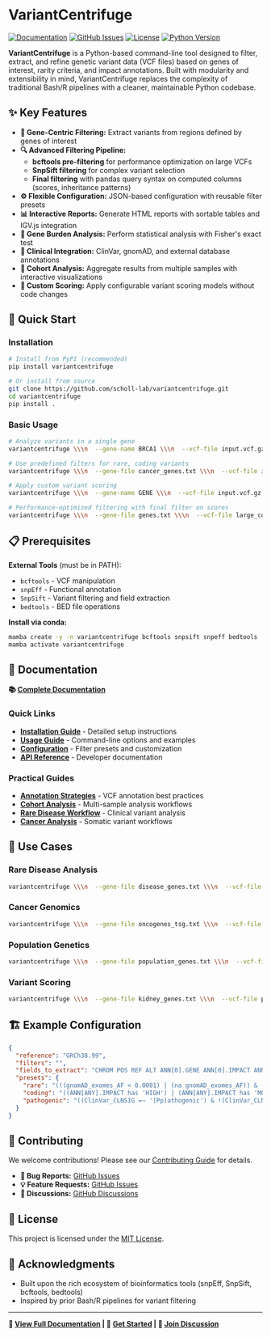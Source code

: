 # VariantCentrifuge

[![Documentation](https://img.shields.io/badge/docs-latest-blue.svg)](https://scholl-lab.github.io/variantcentrifuge/)
[![GitHub Issues](https://img.shields.io/github/issues/scholl-lab/variantcentrifuge)](https://github.com/scholl-lab/variantcentrifuge/issues)
[![License](https://img.shields.io/badge/license-MIT-green.svg)](LICENSE)
[![Python Version](https://img.shields.io/badge/python-3.7+-blue.svg)](https://python.org)

**VariantCentrifuge** is a Python-based command-line tool designed to filter, extract, and refine genetic variant data (VCF files) based on genes of interest, rarity criteria, and impact annotations. Built with modularity and extensibility in mind, VariantCentrifuge replaces the complexity of traditional Bash/R pipelines with a cleaner, maintainable Python codebase.

## ✨ Key Features

- **🎯 Gene-Centric Filtering:** Extract variants from regions defined by genes of interest
- **🔍 Advanced Filtering Pipeline:**
  - **bcftools pre-filtering** for performance optimization on large VCFs
  - **SnpSift filtering** for complex variant selection
  - **Final filtering** with pandas query syntax on computed columns (scores, inheritance patterns)
- **⚙️ Flexible Configuration:** JSON-based configuration with reusable filter presets
- **📊 Interactive Reports:** Generate HTML reports with sortable tables and IGV.js integration
- **🧬 Gene Burden Analysis:** Perform statistical analysis with Fisher's exact test
- **🔗 Clinical Integration:** ClinVar, gnomAD, and external database annotations
- **👥 Cohort Analysis:** Aggregate results from multiple samples with interactive visualizations
- **🎨 Custom Scoring:** Apply configurable variant scoring models without code changes

## 🚀 Quick Start

### Installation

```bash
# Install from PyPI (recommended)
pip install variantcentrifuge

# Or install from source
git clone https://github.com/scholl-lab/variantcentrifuge.git
cd variantcentrifuge
pip install .
```

### Basic Usage

```bash
# Analyze variants in a single gene
variantcentrifuge \\\n  --gene-name BRCA1 \\\n  --vcf-file input.vcf.gz \\\n  --output-file brca1_variants.tsv

# Use predefined filters for rare, coding variants
variantcentrifuge \\\n  --gene-file cancer_genes.txt \\\n  --vcf-file input.vcf.gz \\\n  --preset rare,coding \\\n  --html-report \\\n  --xlsx

# Apply custom variant scoring
variantcentrifuge \\\n  --gene-name GENE \\\n  --vcf-file input.vcf.gz \\\n  --scoring-config-path scoring/nephro_variant_score \\\n  --output-file scored_variants.tsv

# Performance-optimized filtering with final filter on scores
variantcentrifuge \\\n  --gene-file genes.txt \\\n  --vcf-file large_cohort.vcf.gz \\\n  --bcftools-prefilter 'FILTER="PASS" && INFO/AC<10' \\\n  --preset rare,coding \\\n  --scoring-config-path scoring/my_model \\\n  --final-filter 'score > 0.8 and IMPACT == "HIGH"' \\\n  --output-file high_priority_variants.tsv
```

## 📋 Prerequisites

**External Tools** (must be in PATH):
- `bcftools` - VCF manipulation
- `snpEff` - Functional annotation
- `SnpSift` - Variant filtering and field extraction
- `bedtools` - BED file operations

**Install via conda:**
```bash
mamba create -y -n variantcentrifuge bcftools snpsift snpeff bedtools
mamba activate variantcentrifuge
```

## 📖 Documentation

**📚 [Complete Documentation](https://scholl-lab.github.io/variantcentrifuge/)**

### Quick Links

- **[Installation Guide](https://scholl-lab.github.io/variantcentrifuge/installation.html)** - Detailed setup instructions
- **[Usage Guide](https://scholl-lab.github.io/variantcentrifuge/usage.html)** - Command-line options and examples
- **[Configuration](https://scholl-lab.github.io/variantcentrifuge/configuration.html)** - Filter presets and customization
- **[API Reference](https://scholl-lab.github.io/variantcentrifuge/api/)** - Developer documentation

### Practical Guides

- **[Annotation Strategies](https://scholl-lab.github.io/variantcentrifuge/guides/annotation_strategies.html)** - VCF annotation best practices
- **[Cohort Analysis](https://scholl-lab.github.io/variantcentrifuge/guides/cohort_analysis.html)** - Multi-sample analysis workflows
- **[Rare Disease Workflow](https://scholl-lab.github.io/variantcentrifuge/guides/rare_disease_workflow.html)** - Clinical variant analysis
- **[Cancer Analysis](https://scholl-lab.github.io/variantcentrifuge/guides/cancer_analysis.html)** - Somatic variant workflows

## 🎯 Use Cases

### Rare Disease Analysis
```bash
variantcentrifuge \\\n  --gene-file disease_genes.txt \\\n  --vcf-file patient.vcf.gz \\\n  --preset rare_pathogenic,high_confidence \\\n  --phenotype-file patient_data.tsv \\\n  --html-report \\\n  --output-file rare_disease_analysis.tsv
```

### Cancer Genomics
```bash
variantcentrifuge \\\n  --gene-file oncogenes_tsg.txt \\\n  --vcf-file tumor_normal.vcf.gz \\\n  --preset mutect2_TvsN,coding \\\n  --igv \\\n  --bam-mapping-file bam_files.tsv \\\n  --html-report
```

### Population Genetics
```bash
variantcentrifuge \\\n  --gene-file population_genes.txt \\\n  --vcf-file cohort.vcf.gz \\\n  --preset 5percent,coding \\\n  --perform-gene-burden \\\n  --html-report
```

### Variant Scoring
```bash
variantcentrifuge \\\n  --gene-file kidney_genes.txt \\\n  --vcf-file patient.vcf.gz \\\n  --preset rare,coding \\\n  --scoring-config-path scoring/nephro_variant_score \\\n  --html-report \\\n  --output-file scored_kidney_variants.tsv
```

## 🏗️ Example Configuration

```json
{
  "reference": "GRCh38.99",
  "filters": "",
  "fields_to_extract": "CHROM POS REF ALT ANN[0].GENE ANN[0].IMPACT ANN[0].HGVS_C ANN[0].HGVS_P gnomAD_exomes_AF ClinVar_CLNSIG GEN[*].GT",
  "presets": {
    "rare": "(((gnomAD_exomes_AF < 0.0001) | (na gnomAD_exomes_AF)) & ((gnomAD_genomes_AF < 0.0001) | (na gnomAD_genomes_AF)))",
    "coding": "((ANN[ANY].IMPACT has 'HIGH') | (ANN[ANY].IMPACT has 'MODERATE'))",
    "pathogenic": "((ClinVar_CLNSIG =~ '[Pp]athogenic') & !(ClinVar_CLNSIG =~ '[Cc]onflicting'))"
  }
}
```

## 🤝 Contributing

We welcome contributions! Please see our [Contributing Guide](https://scholl-lab.github.io/variantcentrifuge/contributing.html) for details.

- **🐛 Bug Reports:** [GitHub Issues](https://github.com/scholl-lab/variantcentrifuge/issues)
- **💡 Feature Requests:** [GitHub Issues](https://github.com/scholl-lab/variantcentrifuge/issues)
- **💬 Discussions:** [GitHub Discussions](https://github.com/scholl-lab/variantcentrifuge/discussions)

## 📄 License

This project is licensed under the [MIT License](LICENSE).

## 🙏 Acknowledgments

- Built upon the rich ecosystem of bioinformatics tools (snpEff, SnpSift, bcftools, bedtools)
- Inspired by prior Bash/R pipelines for variant filtering

---

**📖 [View Full Documentation](https://scholl-lab.github.io/variantcentrifuge/) | 🚀 [Get Started](https://scholl-lab.github.io/variantcentrifuge/installation.html) | 💬 [Join Discussion](https://github.com/scholl-lab/variantcentrifuge/discussions)**